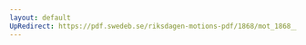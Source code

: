 ```yaml
---
layout: default
UpRedirect: https://pdf.swedeb.se/riksdagen-motions-pdf/1868/mot_1868__ak__00318/mot_1868__ak__00318_003.pdf
---
```

